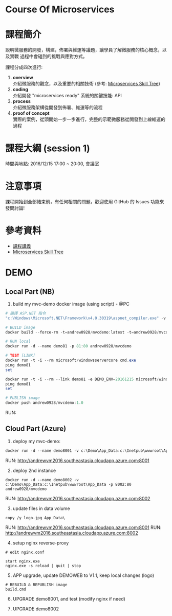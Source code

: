 # Course Of Microservices



# 課程簡介

說明微服務的開發，構建，佈署與維運等議題，讓學員了解微服務的核心概念，以及實戰
過程中會碰到的挑戰與應對方式。

課程分成四次進行:

1. **overview**  
介紹微服務的觀念，以及重要的相關技術 (參考: [Microservices Skill Tree](http://read.html5.qq.com/image?src=forum&q=5&r=0&imgflag=7&imageUrl=http://mmbiz.qpic.cn/mmbiz/MOwlO0INfQqYYBwOC1siaHRwxElHuDybkztrnIvSdDy3UFPDDu3fr5sicBbJoNNwo0bia3iaWZTEpV4SA9QqBa6ong/0?wx_fmt=jpeg))
1. **coding**  
介紹開發 "microservices ready" 系統的關鍵技能: API
1. **process**  
介紹微服務架構從開發到佈署、維運等的流程
1. **proof of concept**  
實際的案例，從頭開始一步一步進行，完整的示範微服務從開發到上線維運的過程


# 課程大綱 (session 1)


時間與地點: 2016/12/15 17:00 ~ 20:00, 會議室



# 注意事項

課程開始到全部結束前，有任何相關的問題，歡迎使用 GitHub 的 Issues 功能來發問討論!



# 參考資料

* [課程講義](M01.pptx)
* [Microservices Skill Tree](http://read.html5.qq.com/image?src=forum&q=5&r=0&imgflag=7&imageUrl=http://mmbiz.qpic.cn/mmbiz/MOwlO0INfQqYYBwOC1siaHRwxElHuDybkztrnIvSdDy3UFPDDu3fr5sicBbJoNNwo0bia3iaWZTEpV4SA9QqBa6ong/0?wx_fmt=jpeg)



# DEMO


## Local Part (NB)

1. build my mvc-demo docker image (using script) - @PC
```powershell
# 編譯 ASP.NET 指令
"c:\Windows\Microsoft.NET\Framework\v4.0.30319\aspnet_compiler.exe" -v / -p ..\..\DemoWeb -u -f -c WebAPP

# BUILD image
docker build --force-rm -t=andrew0928/mvcdemo:latest -t=andrew0928/mvcdemo:1.0 .

# RUN local
docker run -d --name demo81 -p 81:80 andrew0928/mvcdemo

# TEST [LINK]
docker run -t -i --rm microsoft/windowsservercore cmd.exe
ping demo81
set

docker run -t -i --rm --link demo81 -e DEMO_ENV=20161215 microsoft/windowsservercore cmd.exe
ping demo81
set

# PUBLISH image
docker push andrew0928/mvcdemo:1.0

```

RUN: 



## Cloud Part (Azure)


1. deploy my mvc-demo:
```powershell
docker run -d --name demo8001 -v c:\Demo\App_Data:c:\Inetpub\wwwroot\App_Data -p 8001:80 andrew0928/mvcdemo
```

RUN: http://andrewvm2016.southeastasia.cloudapp.azure.com:8001


2. deploy 2nd instance
```
docker run -d --name demo8002 -v c:\Demo\App_Data:c:\Inetpub\wwwroot\App_Data -p 8002:80 andrew0928/mvcdemo
```

RUN: http://andrewvm2016.southeastasia.cloudapp.azure.com:8002

3. update files in data volume
```
copy /y logo.jpg App_Data\
```
RUN: http://andrewvm2016.southeastasia.cloudapp.azure.com:8001
RUN: http://andrewvm2016.southeastasia.cloudapp.azure.com:8002


4. setup nginx reverse-proxy
```
# edit nginx.conf

start nginx.exe
nginx.exe -s reload | quit | stop

```

5. APP upgrade, update DEMOWEB to V1.1, keep local changes (logo)
```
# REBUILD & REPUBLISH image
build.cmd
```

6. UPGRADE demo8001, and test (modify nginx if need)

7. UPGRADE demo8002